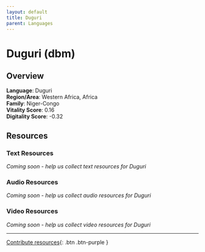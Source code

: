 ```yaml
---
layout: default
title: Duguri
parent: Languages
---
```


# Duguri (dbm)

## Overview

**Language**: Duguri  
**Region/Area**: Western Africa, Africa  
**Family**: Niger-Congo  
**Vitality Score**: 0.16  
**Digitality Score**: -0.32  

## Resources

### Text Resources
*Coming soon - help us collect text resources for Duguri*

### Audio Resources
*Coming soon - help us collect audio resources for Duguri*

### Video Resources
*Coming soon - help us collect video resources for Duguri*

---

[Contribute resources](https://fairtrain.github.io/){: .btn .btn-purple }
